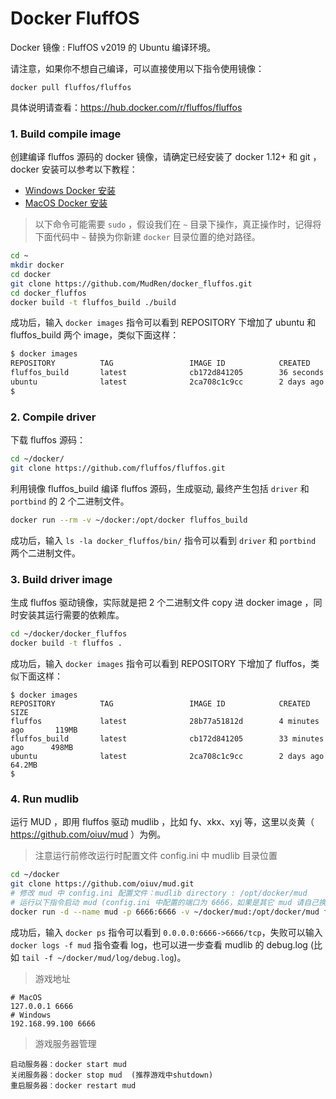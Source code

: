 # Docker FluffOS

Docker 镜像 : FluffOS v2019 的 Ubuntu 编译环境。

请注意，如果你不想自己编译，可以直接使用以下指令使用镜像：

    docker pull fluffos/fluffos

具体说明请查看：https://hub.docker.com/r/fluffos/fluffos

### 1. Build compile image

创建编译 fluffos 源码的 docker 镜像，请确定已经安装了 docker 1.12+ 和 git ，docker 安装可以参考以下教程：

* [Windows Docker 安装](https://www.runoob.com/docker/windows-docker-install.html)
* [MacOS Docker 安装](https://www.runoob.com/docker/macos-docker-install.html)

> 以下命令可能需要 `sudo` ，假设我们在 `~` 目录下操作，真正操作时，记得将下面代码中 `~` 替换为你新建 `docker` 目录位置的绝对路径。

```bash
cd ~
mkdir docker
cd docker
git clone https://github.com/MudRen/docker_fluffos.git
cd docker_fluffos
docker build -t fluffos_build ./build
```

成功后，输入 `docker images` 指令可以看到 REPOSITORY 下增加了 ubuntu 和 fluffos_build 两个 image，类似下面这样：

```bash
$ docker images
REPOSITORY          TAG                 IMAGE ID            CREATED             SIZE
fluffos_build       latest              cb172d841205        36 seconds ago      498MB
ubuntu              latest              2ca708c1c9cc        2 days ago          64.2MB
$
```

### 2. Compile driver

下载 fluffos 源码：

```bash
cd ~/docker/
git clone https://github.com/fluffos/fluffos.git
```

利用镜像 fluffos_build 编译 fluffos 源码，生成驱动, 最终产生包括 `driver` 和 `portbind` 的 2 个二进制文件。

```bash
docker run --rm -v ~/docker:/opt/docker fluffos_build
```

成功后，输入 `ls -la docker_fluffos/bin/` 指令可以看到 `driver` 和 `portbind` 两个二进制文件。

### 3. Build driver image

生成 fluffos 驱动镜像，实际就是把 2 个二进制文件 copy 进 docker image ，同时安装其运行需要的依赖库。

```bash
cd ~/docker/docker_fluffos
docker build -t fluffos .
```

成功后，输入 `docker images` 指令可以看到 REPOSITORY 下增加了 fluffos，类似下面这样：

```
$ docker images
REPOSITORY          TAG                 IMAGE ID            CREATED             SIZE
fluffos             latest              28b77a51812d        4 minutes ago       119MB
fluffos_build       latest              cb172d841205        33 minutes ago      498MB
ubuntu              latest              2ca708c1c9cc        2 days ago          64.2MB
$
```

### 4. Run mudlib

运行 MUD ，即用 fluffos 驱动 mudlib ，比如 fy、xkx、xyj 等，这里以炎黄（ https://github.com/oiuv/mud ）为例。

> 注意运行前修改运行时配置文件 config.ini 中 mudlib 目录位置

```bash
cd ~/docker
git clone https://github.com/oiuv/mud.git
# 修改 mud 中 config.ini 配置文件：mudlib directory : /opt/docker/mud
# 运行以下指令启动 mud (config.ini 中配置的端口为 6666，如果是其它 mud 请自己换成对应端口)
docker run -d --name mud -p 6666:6666 -v ~/docker/mud:/opt/docker/mud fluffos /opt/docker/mud/config.ini
```
成功后，输入 `docker ps` 指令可以看到 `0.0.0.0:6666->6666/tcp`，失败可以输入 `docker logs -f mud` 指令查看 log，也可以进一步查看 mudlib 的 debug.log (比如 `tail -f ~/docker/mud/log/debug.log`)。

> 游戏地址

    # MacOS
    127.0.0.1 6666
    # Windows
    192.168.99.100 6666

> 游戏服务器管理

    启动服务器：docker start mud
    关闭服务器：docker stop mud  (推荐游戏中shutdown)
    重启服务器：docker restart mud
